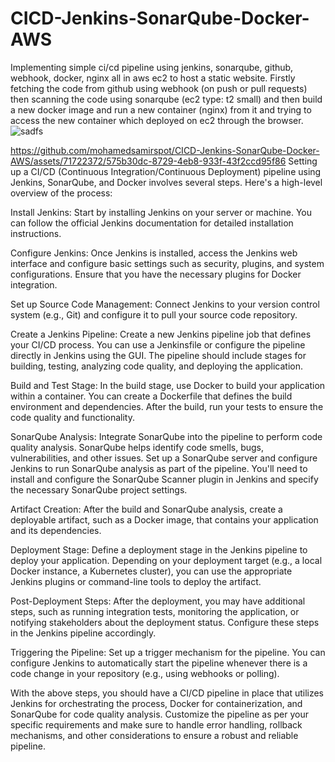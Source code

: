# CICD-Jenkins-SonarQube-Docker-AWS
Implementing simple ci/cd pipeline using jenkins, sonarqube, github, webhook, docker, nginx all in aws ec2 to host a static website.
Firstly fetching the code from github using webhook (on push or pull requests) then scanning the code using sonarqube (ec2 type: t2 small) and then build a new docker image and run a new container (nginx) from it and trying to access the new container which deployed on ec2 through the browser.
![sadfs](https://github.com/mohamedsamirspot/CICD-Jenkins-SonarQube-Docker-AWS/assets/71722372/3c7a3b03-7ce3-4174-a3d3-85330cd26767)



https://github.com/mohamedsamirspot/CICD-Jenkins-SonarQube-Docker-AWS/assets/71722372/575b30dc-8729-4eb8-933f-43f2ccd95f86
Setting up a CI/CD (Continuous Integration/Continuous Deployment) pipeline using Jenkins, SonarQube, and Docker involves several steps. Here's a high-level overview of the process:

Install Jenkins: Start by installing Jenkins on your server or machine. You can follow the official Jenkins documentation for detailed installation instructions.

Configure Jenkins: Once Jenkins is installed, access the Jenkins web interface and configure basic settings such as security, plugins, and system configurations. Ensure that you have the necessary plugins for Docker integration.

Set up Source Code Management: Connect Jenkins to your version control system (e.g., Git) and configure it to pull your source code repository.

Create a Jenkins Pipeline: Create a new Jenkins pipeline job that defines your CI/CD process. You can use a Jenkinsfile or configure the pipeline directly in Jenkins using the GUI. The pipeline should include stages for building, testing, analyzing code quality, and deploying the application.

Build and Test Stage: In the build stage, use Docker to build your application within a container. You can create a Dockerfile that defines the build environment and dependencies. After the build, run your tests to ensure the code quality and functionality.

SonarQube Analysis: Integrate SonarQube into the pipeline to perform code quality analysis. SonarQube helps identify code smells, bugs, vulnerabilities, and other issues. Set up a SonarQube server and configure Jenkins to run SonarQube analysis as part of the pipeline. You'll need to install and configure the SonarQube Scanner plugin in Jenkins and specify the necessary SonarQube project settings.

Artifact Creation: After the build and SonarQube analysis, create a deployable artifact, such as a Docker image, that contains your application and its dependencies.

Deployment Stage: Define a deployment stage in the Jenkins pipeline to deploy your application. Depending on your deployment target (e.g., a local Docker instance, a Kubernetes cluster), you can use the appropriate Jenkins plugins or command-line tools to deploy the artifact.

Post-Deployment Steps: After the deployment, you may have additional steps, such as running integration tests, monitoring the application, or notifying stakeholders about the deployment status. Configure these steps in the Jenkins pipeline accordingly.

Triggering the Pipeline: Set up a trigger mechanism for the pipeline. You can configure Jenkins to automatically start the pipeline whenever there is a code change in your repository (e.g., using webhooks or polling).

With the above steps, you should have a CI/CD pipeline in place that utilizes Jenkins for orchestrating the process, Docker for containerization, and SonarQube for code quality analysis. Customize the pipeline as per your specific requirements and make sure to handle error handling, rollback mechanisms, and other considerations to ensure a robust and reliable pipeline.
